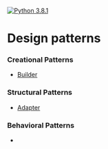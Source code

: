 [![Python 3.8.1](https://img.shields.io/badge/python-3.8.1-blue.svg)](https://www.python.org/downloads/release/python-381/)
# Design patterns



### Creational Patterns
* [Builder](builder/)

### Structural Patterns
* [Adapter](adapter/)

### Behavioral Patterns
* 

